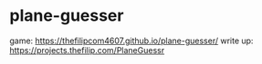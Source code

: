 # plane-guesser

game: https://thefilipcom4607.github.io/plane-guesser/
write up: https://projects.thefilip.com/PlaneGuessr
